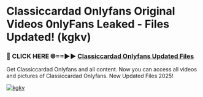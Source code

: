 # Classiccardad Onlyfans Original Videos 0nlyFans Leaked - Files Updated! (kgkv)

<h3>🔴 CLICK HERE 🌐==►► <a href="https://tinyurl.com/2m67pmp6" rel="nofollow">Classiccardad Onlyfans Updated Files</a></h3>

Get Classiccardad Onlyfans and all content. Now you can access all videos and pictures of Classiccardad Onlyfans. New Updated Files 2025!

[![kgkv](https://i.imgur.com/H4QAA4z.gif)](https://tinyurl.com/2m67pmp6)
